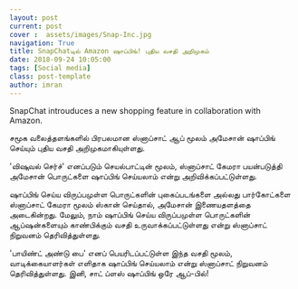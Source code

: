 ```yaml
---
layout: post
current: post
cover :  assets/images/Snap-Inc.jpg
navigation: True
title: SnapChatடில் Amazon ஷாப்பிங்! புதிய வசதி அறிமுகம்
date: 2018-09-24 10:05:00
tags: [Social media]
class: post-template
author: imran
---
```


SnapChat introuduces a new shopping feature in collaboration with Amazon.

சமூக வலைத்தளங்களில் பிரபலமான ஸ்னாப்சாட் ஆப் மூலம் அமேசான் ஷாப்பிங் செய்யும் புதிய வசதி அறிமுகமாகியுள்ளது.

'விஷுவல் செர்ச்' எனப்படும் செயல்பாட்டின் மூலம், ஸ்னாப்சாட் கேமரா பயன்படுத்தி அமேசான் பொருட்களை ஷாப்பிங் செய்யலாம் என்று அறிவிக்கப்பட்டுள்ளது.

ஷாப்பிங் செய்ய விருப்பமுள்ள பொருட்களின் புகைப்படங்களை அல்லது பார்கோட்களை ஸ்னாப்சாட் கேமரா மூலம் ஸ்கான் செய்தால், அமேசான் இணையதளத்தை அடைகின்றது. மேலும், நாம் ஷாப்பிங் செய்ய விருப்பமுள்ள பொருட்களின் ஆப்ஷன்களையும் காண்பிக்கும் வசதி உருவாக்கப்பட்டுள்ளது என்று ஸ்னாப்சாட் நிறுவனம் தெரிவித்துள்ளது.

'பாயிண்ட் அண்டு பை' எனப் பெயரிடப்பட்டுள்ள இந்த வசதி மூலம், வாடிக்கையாளர்கள் எளிதாக ஷாப்பிங் செய்யலாம் என்று ஸ்னாப்சாட் நிறுவனம் தெரிவித்துள்ளது. இனி, சாட் ப்ளஸ் ஷாப்பிங் ஒரே ஆப்-பில்!
